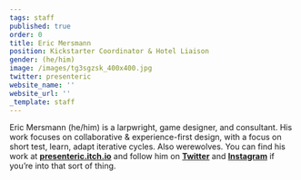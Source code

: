 ```yaml
---
tags: staff
published: true
order: 0
title: Eric Mersmann
position: Kickstarter Coordinator & Hotel Liaison
gender: (he/him)
image: /images/tg3sgzsk_400x400.jpg
twitter: presenteric
website_name: ''
website_url: ''
_template: staff
---
```


Eric Mersmann (he/him) is a larpwright, game designer, and consultant. His work focuses on collaborative & experience-first design, with a focus on short test, learn, adapt iterative cycles. Also werewolves. You can find his work at [**presenteric.itch.io**](http://presenteric.itch.io/) and follow him on [**Twitter**](https://twitter.com/presenteric) and [**Instagram**](https://www.instagram.com/presenteric/) if you’re into that sort of thing.
